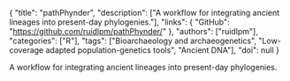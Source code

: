 {
  "title": "pathPhynder",
  "description": ["A workflow for integrating ancient lineages into present-day phylogenies."],
  "links": {
    "GitHub": "https://github.com/ruidlpm/pathPhynder/"
  },
  "authors": ["ruidlpm"],
  "categories": ["R"],
  "tags": ["Bioarchaeology and archaeogenetics", "Low-coverage adapted population-genetics tools", "Ancient DNA"],
  "doi": null
}

<!-- Generated by csv2md.R – do not edit by hand -->

A workflow for integrating ancient lineages into present-day phylogenies.